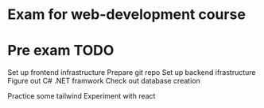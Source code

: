 # Exam for web-development course

# Pre exam TODO

Set up frontend infrastructure
Prepare git repo
Set up backend ifrastructure
Figure out C# .NET framwork
Check out database creation

Practice some tailwind
Experiment with react














